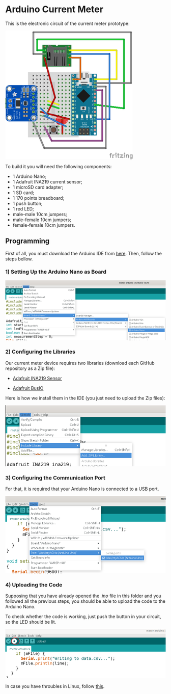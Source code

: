 # Arduino Current Meter

This is the electronic circuit of the current meter prototype:

<img src="img/circuit.png" align="center" width="400px">

To build it you will need the following components:
- 1 Arduino Nano;
- 1 Adafruit INA219 current sensor;
- 1 microSD card adapter;
- 1 SD card;
- 1 170 points breadboard;
- 1 push button;
- 1 red LED;
- male-male 10cm jumpers;
- male-female 10cm jumpers;
- female-female 10cm jumpers.


## Programming

First of all, you must download the Arduino IDE from [here](https://www.arduino.cc/en/software). Then, follow the steps bellow.

### 1) Setting Up the Arduino Nano as Board

<img src="img/setup_nano.png">

### 2) Configuring the Libraries

Our current meter device requires two libraries (download each GitHub repository as a Zip file):

- [Adafruit INA219 Sensor](https://github.com/adafruit/Adafruit_INA219)

- [Adafruit BusIO](https://github.com/adafruit/Adafruit_BusIO)

Here is how we install them in the IDE (you just need to upload the Zip files):

<img src="img/add_libraries.png">

### 3) Configuring the Communication Port

For that, it is required that your Arduino Nano is connected to a USB port. 

<img src="img/select_port.png">

### 4) Uploading the Code

Supposing that you have already opened the <i>.ino</i> file in this folder and you followed all the previous steps, you should be able to upload the code to the Arduino Nano.

To check whether the code is working, just push the button in your circuit, so the LED should be lit.

<img src="img/upload.png">

In case you have throubles in Linux, follow [this](https://forum.arduino.cc/t/permission-denied-on-dev-ttyacm0/475568).
